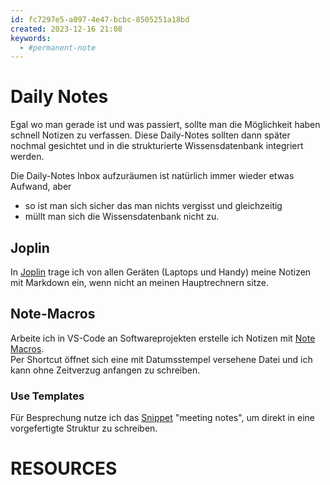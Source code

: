 ```yaml
---
id: fc7297e5-a097-4e47-bcbc-8505251a18bd
created: 2023-12-16 21:08
keywords: 
  - #permanent-note
---
```



Daily Notes
======================================================================

Egal wo man gerade ist und was passiert, sollte man die Möglichkeit haben schnell Notizen zu verfassen. 
Diese Daily-Notes sollten dann später nochmal gesichtet und in die strukturierte Wissensdatenbank integriert werden. 

Die Daily-Notes Inbox aufzuräumen ist natürlich immer wieder etwas Aufwand, aber 
* so ist man sich sicher das man nichts vergisst und gleichzeitig 
* müllt man sich die Wissensdatenbank nicht zu.  


## Joplin
In [Joplin](/knowledge/tools/joplin.md) trage ich von allen Geräten (Laptops und Handy) meine Notizen mit Markdown ein, wenn nicht an meinen Hauptrechnern sitze. 

## Note-Macros
Arbeite ich in VS-Code an Softwareprojekten erstelle ich Notizen mit [Note Macros](/coding/editors/vs-code/plugins/note-macros.md).  
Per Shortcut öffnet sich eine mit Datumsstempel versehene Datei und ich kann ohne Zeitverzug anfangen zu schreiben.  

### Use Templates
Für Besprechung nutze ich das [Snippet](/coding/editors/vs-code/snippets.md) "meeting notes", um direkt in eine vorgefertigte Struktur zu schreiben. 




RESOURCES
======================================================================
